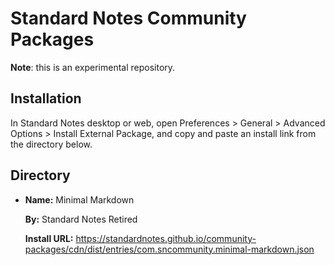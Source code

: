 # Standard Notes Community Packages

**Note**: this is an experimental repository.

## Installation

In Standard Notes desktop or web, open Preferences > General > Advanced Options > Install External Package, and copy and paste an install link from the directory below.

## Directory

- **Name:** Minimal Markdown

  **By:** Standard Notes Retired

  **Install URL:** https://standardnotes.github.io/community-packages/cdn/dist/entries/com.sncommunity.minimal-markdown.json

